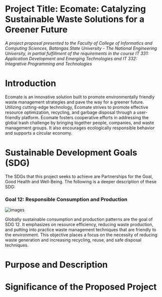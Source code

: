 # Project Title: Ecomate: Catalyzing Sustainable Waste Solutions for a Greener Future
*A project proposal presented to the Faculty of College of Informatics and Computing Sciences, Batangas State University - The National Engineering University, in partial fulfillment of the requirements in the course IT 331: Application Development and Emerging Technologies and IT 332: Integrative Programming and Technologies*

# Introduction

Ecomate is an innovative solution built to promote environmentally friendly waste management strategies and pave the way for a greener future. Utilizing cutting-edge technology, Ecomate strives to promote effective resource optimization, recycling, and garbage disposal through a user-friendly platform. 
Ecomate fosters cooperative efforts in addressing the global trash challenge by bringing together people, companies, and waste management groups. It also encourages ecologically responsible behavior and supports a circular economy.

# Sustainable Development Goals (SDG)
The SDGs that this project seeks to achieve are Partnerships for the Goal, Good Health and Well-Being. The following is a deeper description of these SDG:

<h3>Goal 12: Responsible Consumption and Production</h3>

![images](https://github.com/eynjiljoy/IT331_IT332_Final_Project/assets/113650068/f53e5d1a-9ec3-46f9-8a09-12c250557f29)

Globally sustainable consumption and production patterns are the goal of SDG 12. It emphasizes on resource efficiency, reducing waste production, and putting into practice waste management techniques that are friendly to the environment. This objective places a focus on the necessity of reducing waste generation and increasing recycling, reuse, and safe disposal techniques.

# Purpose and Description

# Significance of the Proposed Project
